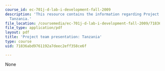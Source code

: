 ```yaml
---
course_id: ec-701j-d-lab-i-development-fall-2009
description: 'This resource contains the information regarding Project team presentation:
  Tanzania.'
file_location: /coursemedia/ec-701j-d-lab-i-development-fall-2009/71836abd9761192a7deec2eff358ce6f_MITEC_701JF09_proj_tz.pdf
file_type: application/pdf
layout: pdf
title: 'Project team presentation: Tanzania'
type: course
uid: 71836abd9761192a7deec2eff358ce6f

---
```

None